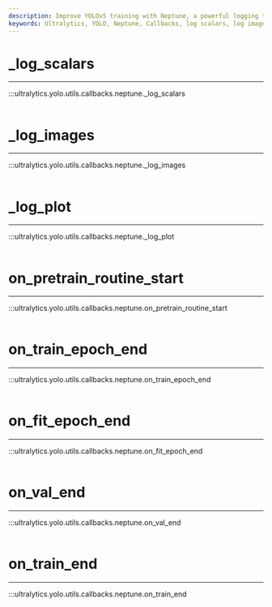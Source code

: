 ```yaml
---
description: Improve YOLOv5 training with Neptune, a powerful logging tool. Track metrics like images, plots, and epochs for better model performance.
keywords: Ultralytics, YOLO, Neptune, Callbacks, log scalars, log images, log plots, training, validation
---
```


# _log_scalars
---
:::ultralytics.yolo.utils.callbacks.neptune._log_scalars
<br><br>

# _log_images
---
:::ultralytics.yolo.utils.callbacks.neptune._log_images
<br><br>

# _log_plot
---
:::ultralytics.yolo.utils.callbacks.neptune._log_plot
<br><br>

# on_pretrain_routine_start
---
:::ultralytics.yolo.utils.callbacks.neptune.on_pretrain_routine_start
<br><br>

# on_train_epoch_end
---
:::ultralytics.yolo.utils.callbacks.neptune.on_train_epoch_end
<br><br>

# on_fit_epoch_end
---
:::ultralytics.yolo.utils.callbacks.neptune.on_fit_epoch_end
<br><br>

# on_val_end
---
:::ultralytics.yolo.utils.callbacks.neptune.on_val_end
<br><br>

# on_train_end
---
:::ultralytics.yolo.utils.callbacks.neptune.on_train_end
<br><br>

